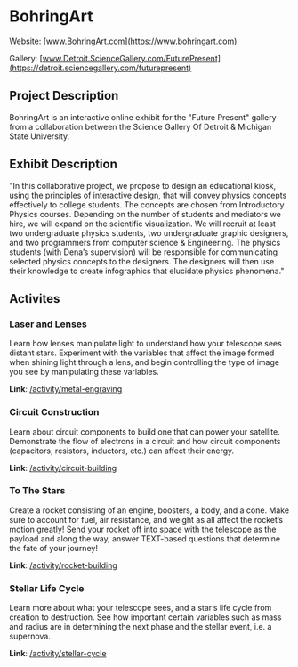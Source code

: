 # BohringArt
Website: [www.BohringArt.com](https://www.bohringart.com)

Gallery: [www.Detroit.ScienceGallery.com/FuturePresent](https://detroit.sciencegallery.com/futurepresent)

## Project Description
BohringArt is an interactive online exhibit for the "Future Present" gallery from a collaboration between the Science Gallery Of Detroit & Michigan State University. 

## Exhibit Description
"In this collaborative project, we propose to design an educational kiosk, using the principles of interactive design, that will convey physics concepts effectively to college students. The concepts are chosen from Introductory Physics courses. Depending on the number of students and mediators we hire, we will expand on the scientific visualization. We will recruit at least two undergraduate physics students, two undergraduate graphic designers, and two programmers from computer science & Engineering. The physics students (with Dena’s supervision) will be responsible for communicating selected physics concepts to the designers. The designers will then use their knowledge to create infographics that elucidate physics phenomena."

## Activites
### Laser and Lenses
Learn how lenses manipulate light to understand how your telescope sees distant stars. Experiment with the variables that affect the image formed when shining light through a lens, and begin controlling the type of image you see by manipulating these variables.

**Link**: [/activity/metal-engraving](https://www.bohringart.com/activity/metal-engraving)

### Circuit Construction
Learn about circuit components to build one that can power your satellite. Demonstrate the flow of electrons in a circuit and how circuit components (capacitors, resistors, inductors, etc.) can affect their energy.

**Link**: [/activity/circuit-building](https://www.bohringart.com/activity/circuit-building)

### To The Stars
Create a rocket consisting of an engine, boosters, a body, and a cone. Make sure to account for fuel, air resistance, and weight as all affect the rocket’s motion greatly! Send your rocket off into space with the telescope as the payload and along the way, answer TEXT-based questions that determine the fate of your journey!

**Link**: [/activity/rocket-building](https://www.bohringart.com/activity/rocket-building)

### Stellar Life Cycle
Learn more about what your telescope sees, and a star’s life cycle from creation to destruction. See how important certain variables such as mass and radius are in determining the next phase and the stellar event, i.e. a supernova.

**Link**: [/activity/stellar-cycle](https://www.bohringart.com/activity/object-page)
